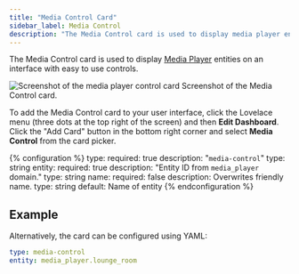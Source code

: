 ```yaml
---
title: "Media Control Card"
sidebar_label: Media Control
description: "The Media Control card is used to display media player entities on an interface with easy to use controls."
---
```


The Media Control card is used to display [Media Player](/integrations/#media-player) entities on an interface with easy to use controls.

<p class='img'>
<img src='/images/lovelace/lovelace_mediaplayer.png' alt='Screenshot of the media player control card'>
Screenshot of the Media Control card.
</p>

To add the Media Control card to your user interface, click the Lovelace menu (three dots at the top right of the screen) and then **Edit Dashboard**. Click the "Add Card" button in the bottom right corner and select **Media Control** from the card picker.

{% configuration %}
type:
  required: true
  description: "`media-control`"
  type: string
entity:
  required: true
  description: "Entity ID from `media_player` domain."
  type: string
name:
  required: false
  description: Overwrites friendly name.
  type: string
  default: Name of entity
{% endconfiguration %}

## Example

Alternatively, the card can be configured using YAML:

```yaml
type: media-control
entity: media_player.lounge_room
```
